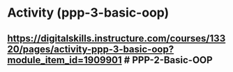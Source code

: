 # Activity (ppp-3-basic-oop)

## https://digitalskills.instructure.com/courses/13320/pages/activity-ppp-3-basic-oop?module_item_id=1909901 # PPP-2-Basic-OOP
